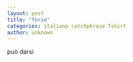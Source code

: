 ```yaml
---
layout: post
title: "forse"
categories: italiano catchphrase Tshirt
author: unknown
---
```


può darsi
